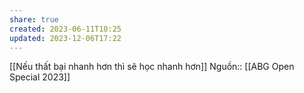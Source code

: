 ```yaml
---
share: true
created: 2023-06-11T10:25
updated: 2023-12-06T17:22
---
```

[[Nếu thất bại nhanh hơn thì sẽ học nhanh hơn]]
Nguồn:: [[ABG Open Special 2023]]
